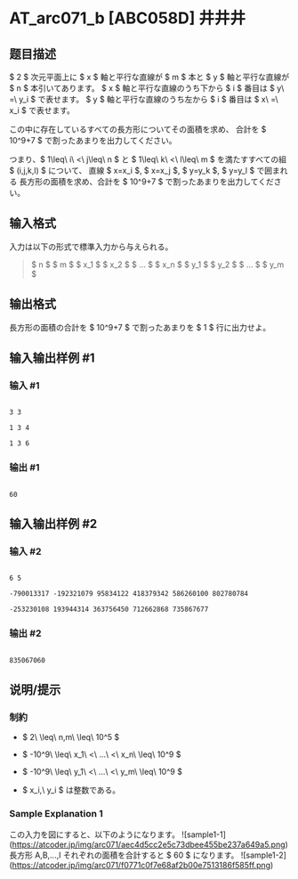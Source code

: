 # AT_arc071_b [ABC058D] 井井井

## 题目描述

[problemUrl]: https://atcoder.jp/contests/abc058/tasks/arc071_b

$ 2 $ 次元平面上に $ x $ 軸と平行な直線が $ m $ 本と $ y $ 軸と平行な直線が $ n $ 本引いてあります。 $ x $ 軸と平行な直線のうち下から $ i $ 番目は $ y\ =\ y_i $ で表せます。 $ y $ 軸と平行な直線のうち左から $ i $ 番目は $ x\ =\ x_i $ で表せます。

この中に存在しているすべての長方形についてその面積を求め、 合計を $ 10^9+7 $ で割ったあまりを出力してください。

つまり、$ 1\leq\ i\ <\ j\leq\ n $ と $ 1\leq\ k\ <\ l\leq\ m $ を満たすすべての組 $ (i,j,k,l) $ について、  直線 $ x=x_i $, $ x=x_j $, $ y=y_k $, $ y=y_l $ で囲まれる 長方形の面積を求め、合計を $ 10^9+7 $ で割ったあまりを出力してください。

## 输入格式

入力は以下の形式で標準入力から与えられる。

> $ n $ $ m $ $ x_1 $ $ x_2 $ $ ... $ $ x_n $ $ y_1 $ $ y_2 $ $ ... $ $ y_m $

## 输出格式

長方形の面積の合計を $ 10^9+7 $ で割ったあまりを $ 1 $ 行に出力せよ。

## 输入输出样例 #1

### 输入 #1

```
3 3
1 3 4
1 3 6
```

### 输出 #1

```
60
```

## 输入输出样例 #2

### 输入 #2

```
6 5
-790013317 -192321079 95834122 418379342 586260100 802780784
-253230108 193944314 363756450 712662868 735867677
```

### 输出 #2

```
835067060
```

## 说明/提示

### 制約

- $ 2\ \leq\ n,m\ \leq\ 10^5 $
- $ -10^9\ \leq\ x_1\ <\ ...\ <\ x_n\ \leq\ 10^9 $
- $ -10^9\ \leq\ y_1\ <\ ...\ <\ y_m\ \leq\ 10^9 $
- $ x_i,\ y_i $ は整数である。

### Sample Explanation 1

この入力を図にすると、以下のようになります。 !\[sample1-1\](https://atcoder.jp/img/arc071/aec4d5cc2e5c73dbee455be237a649a5.png) 長方形 A,B,...,I それぞれの面積を合計すると $ 60 $ になります。 !\[sample1-2\](https://atcoder.jp/img/arc071/f0771c0f7e68af2b00e7513186f585ff.png)